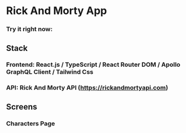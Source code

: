 # Rick And Morty App
### Try it right now: 

## Stack
### Frontend: React.js / TypeScript / React Router DOM / Apollo GraphQL Client / Tailwind Css 
### API: Rick And Morty API (https://rickandmortyapi.com)

## Screens
### Characters Page
